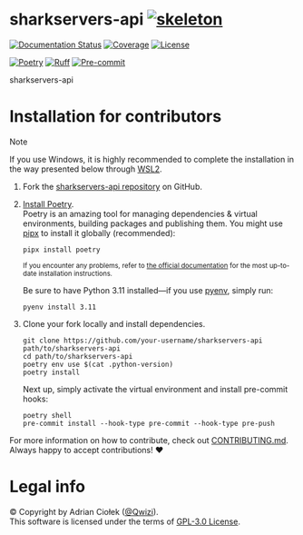 # sharkservers-api [![skeleton](https://img.shields.io/badge/57cf553-skeleton?label=%F0%9F%92%80%20bswck/skeleton&labelColor=black&color=grey&link=https%3A//github.com/bswck/skeleton)](https://github.com/bswck/skeleton/tree/57cf553)


[![Documentation Status](https://readthedocs.org/projects/sharkservers-api/badge/?version=latest)](https://sharkservers-api.readthedocs.io/en/latest/?badge=latest)
[![Coverage](https://coverage-badge.samuelcolvin.workers.dev/Qwizi/sharkservers-api.svg)](https://coverage-badge.samuelcolvin.workers.dev/redirect/Qwizi/sharkservers-api)
[![License](https://img.shields.io/github/license/Qwizi/sharkservers-api.svg?label=License)](https://github.com/Qwizi/sharkservers-api/blob/HEAD/LICENSE)

[![Poetry](https://img.shields.io/endpoint?url=https://python-poetry.org/badge/v0.json)](https://python-poetry.org/)
[![Ruff](https://img.shields.io/endpoint?url=https://raw.githubusercontent.com/astral-sh/ruff/main/assets/badge/v2.json)](https://github.com/astral-sh/ruff)
[![Pre-commit](https://img.shields.io/badge/pre--commit-enabled-brightgreen?logo=pre-commit&logoColor=white)](https://github.com/pre-commit/pre-commit)

sharkservers-api

# Installation for contributors


<!--
This section was generated from bswck/skeleton@57cf553.
Instead of changing this particular file, you might want to alter the template:
https://github.com/bswck/skeleton/tree/57cf553/fragments/guide.md
-->

> [!Note]
> If you use Windows, it is highly recommended to complete the installation in the way presented below through [WSL2](https://learn.microsoft.com/en-us/windows/wsl/install).



1.  Fork the [sharkservers-api repository](https://github.com/Qwizi/sharkservers-api) on GitHub.

1.  [Install Poetry](https://python-poetry.org/docs/#installation).<br/>
    Poetry is an amazing tool for managing dependencies & virtual environments, building packages and publishing them.
    You might use [pipx](https://github.com/pypa/pipx#readme) to install it globally (recommended):

    ```shell
    pipx install poetry
    ```

    <sub>If you encounter any problems, refer to [the official documentation](https://python-poetry.org/docs/#installation) for the most up-to-date installation instructions.</sub>

    Be sure to have Python 3.11 installed—if you use [pyenv](https://github.com/pyenv/pyenv#readme), simply run:

    ```shell
    pyenv install 3.11
    ```

1.  Clone your fork locally and install dependencies.

    ```shell
    git clone https://github.com/your-username/sharkservers-api path/to/sharkservers-api
    cd path/to/sharkservers-api
    poetry env use $(cat .python-version)
    poetry install
    ```

    Next up, simply activate the virtual environment and install pre-commit hooks:

    ```shell
    poetry shell
    pre-commit install --hook-type pre-commit --hook-type pre-push
    ```

For more information on how to contribute, check out [CONTRIBUTING.md](https://github.com/Qwizi/sharkservers-api/blob/HEAD/CONTRIBUTING.md).<br/>
Always happy to accept contributions! ❤️


# Legal info
© Copyright by Adrian Ciołek ([@Qwizi](https://github.com/Qwizi)).
<br />This software is licensed under the terms of [GPL-3.0 License](https://github.com/Qwizi/sharkservers-api/blob/HEAD/LICENSE).
